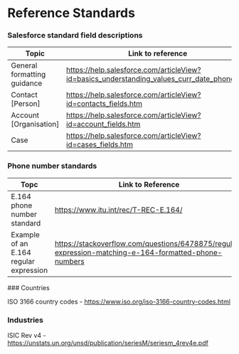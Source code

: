 # Reference Standards

###  Salesforce standard field descriptions

| Topic                       | Link to reference                                            |
| --------------------------- | ------------------------------------------------------------ |
| General formatting guidance | https://help.salesforce.com/articleView?id=basics_understanding_values_curr_date_phone.htm |
| Contact [Person]            | https://help.salesforce.com/articleView?id=contacts_fields.htm |
| Account [Organisation]      | https://help.salesforce.com/articleView?id=account_fields.htm |
| Case                        | https://help.salesforce.com/articleView?id=cases_fields.htm  |

### Phone number standards

| Topc                                   | Link to Reference                                            |
| -------------------------------------- | ------------------------------------------------------------ |
| E.164 phone number standard            | https://www.itu.int/rec/T-REC-E.164/                         |
| Example of an E.164 regular expression | https://stackoverflow.com/questions/6478875/regular-expression-matching-e-164-formatted-phone-numbers |

### Countries

ISO 3166 country codes - https://www.iso.org/iso-3166-country-codes.html

### Industries

ISIC Rev v4 - https://unstats.un.org/unsd/publication/seriesM/seriesm_4rev4e.pdf
